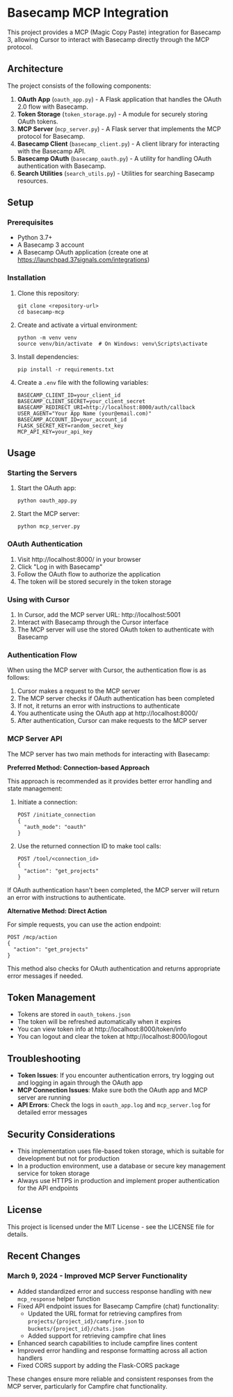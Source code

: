 # Basecamp MCP Integration

This project provides a MCP (Magic Copy Paste) integration for Basecamp 3, allowing Cursor to interact with Basecamp directly through the MCP protocol.

## Architecture

The project consists of the following components:

1. **OAuth App** (`oauth_app.py`) - A Flask application that handles the OAuth 2.0 flow with Basecamp.
2. **Token Storage** (`token_storage.py`) - A module for securely storing OAuth tokens.
3. **MCP Server** (`mcp_server.py`) - A Flask server that implements the MCP protocol for Basecamp.
4. **Basecamp Client** (`basecamp_client.py`) - A client library for interacting with the Basecamp API.
5. **Basecamp OAuth** (`basecamp_oauth.py`) - A utility for handling OAuth authentication with Basecamp.
6. **Search Utilities** (`search_utils.py`) - Utilities for searching Basecamp resources.

## Setup

### Prerequisites

- Python 3.7+
- A Basecamp 3 account
- A Basecamp OAuth application (create one at https://launchpad.37signals.com/integrations)

### Installation

1. Clone this repository:
   ```
   git clone <repository-url>
   cd basecamp-mcp
   ```

2. Create and activate a virtual environment:
   ```
   python -m venv venv
   source venv/bin/activate  # On Windows: venv\Scripts\activate
   ```

3. Install dependencies:
   ```
   pip install -r requirements.txt
   ```

4. Create a `.env` file with the following variables:
   ```
   BASECAMP_CLIENT_ID=your_client_id
   BASECAMP_CLIENT_SECRET=your_client_secret
   BASECAMP_REDIRECT_URI=http://localhost:8000/auth/callback
   USER_AGENT="Your App Name (your@email.com)"
   BASECAMP_ACCOUNT_ID=your_account_id
   FLASK_SECRET_KEY=random_secret_key
   MCP_API_KEY=your_api_key
   ```

## Usage

### Starting the Servers

1. Start the OAuth app:
   ```
   python oauth_app.py
   ```

2. Start the MCP server:
   ```
   python mcp_server.py
   ```

### OAuth Authentication

1. Visit http://localhost:8000/ in your browser
2. Click "Log in with Basecamp"
3. Follow the OAuth flow to authorize the application
4. The token will be stored securely in the token storage

### Using with Cursor

1. In Cursor, add the MCP server URL: http://localhost:5001
2. Interact with Basecamp through the Cursor interface
3. The MCP server will use the stored OAuth token to authenticate with Basecamp

### Authentication Flow

When using the MCP server with Cursor, the authentication flow is as follows:

1. Cursor makes a request to the MCP server
2. The MCP server checks if OAuth authentication has been completed
3. If not, it returns an error with instructions to authenticate
4. You authenticate using the OAuth app at http://localhost:8000/
5. After authentication, Cursor can make requests to the MCP server

### MCP Server API

The MCP server has two main methods for interacting with Basecamp:

**Preferred Method: Connection-based Approach**

This approach is recommended as it provides better error handling and state management:

1. Initiate a connection:
   ```
   POST /initiate_connection
   {
     "auth_mode": "oauth"
   }
   ```

2. Use the returned connection ID to make tool calls:
   ```
   POST /tool/<connection_id>
   {
     "action": "get_projects"
   }
   ```

If OAuth authentication hasn't been completed, the MCP server will return an error with instructions to authenticate.

**Alternative Method: Direct Action**

For simple requests, you can use the action endpoint:

```
POST /mcp/action
{
  "action": "get_projects"
}
```

This method also checks for OAuth authentication and returns appropriate error messages if needed.

## Token Management

- Tokens are stored in `oauth_tokens.json` 
- The token will be refreshed automatically when it expires
- You can view token info at http://localhost:8000/token/info
- You can logout and clear the token at http://localhost:8000/logout

## Troubleshooting

- **Token Issues**: If you encounter authentication errors, try logging out and logging in again through the OAuth app
- **MCP Connection Issues**: Make sure both the OAuth app and MCP server are running
- **API Errors**: Check the logs in `oauth_app.log` and `mcp_server.log` for detailed error messages

## Security Considerations

- This implementation uses file-based token storage, which is suitable for development but not for production
- In a production environment, use a database or secure key management service for token storage
- Always use HTTPS in production and implement proper authentication for the API endpoints

## License

This project is licensed under the MIT License - see the LICENSE file for details. 

## Recent Changes

### March 9, 2024 - Improved MCP Server Functionality

- Added standardized error and success response handling with new `mcp_response` helper function
- Fixed API endpoint issues for Basecamp Campfire (chat) functionality:
  - Updated the URL format for retrieving campfires from `projects/{project_id}/campfire.json` to `buckets/{project_id}/chats.json`
  - Added support for retrieving campfire chat lines
- Enhanced search capabilities to include campfire lines content
- Improved error handling and response formatting across all action handlers
- Fixed CORS support by adding the Flask-CORS package

These changes ensure more reliable and consistent responses from the MCP server, particularly for Campfire chat functionality. 